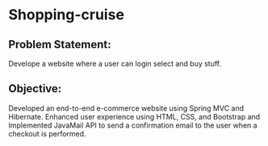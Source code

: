 Shopping-cruise
================
Problem Statement:
------------------
Develope a website where a user can login select and buy stuff.

Objective:
-------------
Developed an end-to-end e-commerce website using Spring MVC and Hibernate. 
Enhanced user experience using HTML, CSS, and Bootstrap and
Implemented JavaMail API to send a confirmation email to the user when a checkout is performed.

